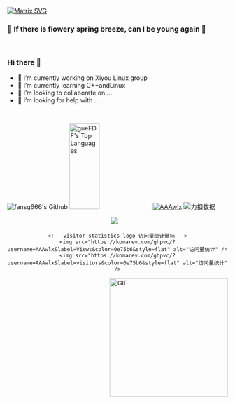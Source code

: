 [![Matrix SVG](https://raw.githubusercontent.com/rodrigograca31/rodrigograca31/master/matrix.svg)](https://www.youtube.com/watch?v=SDkAGkd4NLc) 
###                           👋  If there is flowery spring breeze, can I be young again 👋


<br>


### Hi there 👋

- 🔭 I’m currently working on Xiyou Linux group
- 🌱 I’m currently learning C++andLinux
- 👯 I’m looking to collaborate on ...
- 🤔 I’m looking for help with ...

<br>


![fansg666's Github](https://github-readme-stats.vercel.app/api?username=AAAwlx&show_icons=true&theme=dark)
<img src="https://github-readme-stats.vercel.app/api/top-langs/?username=AAAwlx&theme=tokyonight" height="195px" width="37%" alt="gueFDF's Top Languages">
[![AAAwlx](https://github-profile-trophy.vercel.app/?username=AAAwlx)](https://github.com/ryo-ma/github-profile-troph) 
![力扣数据](https://stats.justsong.cn/api/leetcode?username=intelligent-kapitsay3d&cn=true)
  <div align="center">
    <a href="https://leetcode.cn/u/intelligent-kapitsay3d/"><img src="https://img.shields.io/badge/LeetCode-力扣-yellow" /></a>&emsp;
   
    <!-- visitor statistics logo 访问量统计徽标 -->
    <img src="https://komarev.com/ghpvc/?username=AAAwlx&label=Views&color=0e75b6&style=flat" alt="访问量统计" />
    <img src="https://komarev.com/ghpvc/?username=AAAwlx&label=visitors&color=0e75b6&style=flat" alt="访问量统计" />
  </div>
 <img align="right" height="270px" alt="GIF" src="https://i.pinimg.com/originals/e4/26/70/e426702edf874b181aced1e2fa5c6cde.gif" />
